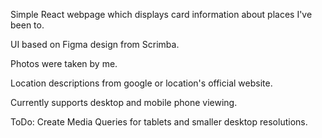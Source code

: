 Simple React webpage which displays card information about places I've been to.

UI based on Figma design from Scrimba.

Photos were taken by me.

Location descriptions from google or location's official website.

Currently supports desktop and mobile phone viewing.


ToDo:
  Create Media Queries for tablets and smaller desktop resolutions.
